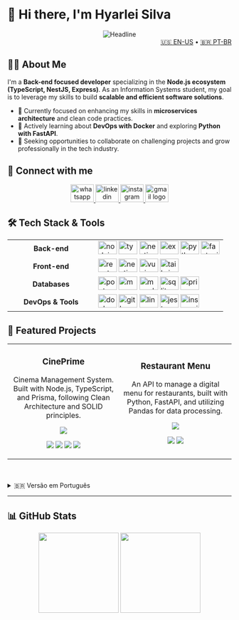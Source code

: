 # 🧑‍ Hi there, I'm Hyarlei Silva

<div align="center">
  <img src="https://readme-typing-svg.herokuapp.com?color=%2332C9E1&size=32&center=true&vCenter=true&width=600&height=50&lines=Information+Systems+Student;Full+Stack+Developer" alt="Headline"/>
</div>

<div align="right">
  <a href="#-english-version">🇺🇸 EN-US</a> • <a href="#-versão-em-português">🇧🇷 PT-BR</a>
</div>

<a name="-english-version"></a>

## 👨‍💻 About Me

I'm a **Back-end focused developer** specializing in the **Node.js ecosystem (TypeScript, NestJS, Express)**. As an Information Systems student, my goal is to leverage my skills to build **scalable and efficient software solutions**.

- 🔭 Currently focused on enhancing my skills in **microservices architecture** and clean code practices.
- 🌱 Actively learning about **DevOps with Docker** and exploring **Python with FastAPI**.
- 🎯 Seeking opportunities to collaborate on challenging projects and grow professionally in the tech industry.

## 📱 Connect with me

<div align="center">
  <a href="https://api.whatsapp.com/send?phone=5585996018321" target="_blank">
    <img src="https://raw.githubusercontent.com/maurodesouza/profile-readme-generator/master/src/assets/icons/social/whatsapp/default.svg" width="52" height="40" alt="whatsapp logo"  />
  </a>
  <a href="https://www.linkedin.com/in/hyarlei-silva/" target="_blank">
    <img src="https://raw.githubusercontent.com/maurodesouza/profile-readme-generator/master/src/assets/icons/social/linkedin/default.svg" width="52" height="40" alt="linkedin logo"  />
  </a>
  <a href="https://www.instagram.com/_hyarleisilva/" target="_blank">
    <img src="https://raw.githubusercontent.com/maurodesouza/profile-readme-generator/master/src/assets/icons/social/instagram/default.svg" width="52" height="40" alt="instagram logo"  />
  </a>
  <a href="mailto:hyarleysf@gmail.com" target="_blank">
    <img src="https://raw.githubusercontent.com/maurodesouza/profile-readme-generator/master/src/assets/icons/social/gmail/default.svg" width="52" height="40" alt="gmail logo"  />
  </a>
</div>

## 🛠️ Tech Stack & Tools

<table align="center">
  <tr>
    <td align="center" width="180">
      <strong>Back-end</strong>
    </td>
    <td>
      <img src="https://cdn.jsdelivr.net/gh/devicons/devicon/icons/nodejs/nodejs-original.svg" height="30" width="42" alt="nodejs logo" />
      <img src="https://cdn.jsdelivr.net/gh/devicons/devicon/icons/typescript/typescript-original.svg" height="30" width="42" alt="typescript logo" />
      <img src="https://cdn.jsdelivr.net/gh/devicons/devicon/icons/nestjs/nestjs-original.svg" height="30" width="42" alt="nestjs logo" />
      <img src="https://cdn.jsdelivr.net/gh/devicons/devicon/icons/express/express-original.svg" height="30" width="42" alt="express logo" />
      <img src="https://cdn.jsdelivr.net/gh/devicons/devicon/icons/python/python-original.svg" height="30" width="42" alt="python logo" />
      <img src="https://cdn.jsdelivr.net/gh/devicons/devicon/icons/fastapi/fastapi-original.svg" height="30" width="42" alt="fastapi logo" />
    </td>
  </tr>
  <tr>
    <td align="center">
      <strong>Front-end</strong>
    </td>
    <td>
      <img src="https://cdn.jsdelivr.net/gh/devicons/devicon/icons/react/react-original.svg" height="30" width="42" alt="react logo" />
      <img src="https://cdn.jsdelivr.net/gh/devicons/devicon/icons/nextjs/nextjs-original.svg" height="30" width="42" alt="nextjs logo" />
      <img src="https://cdn.jsdelivr.net/gh/devicons/devicon/icons/vuejs/vuejs-original.svg" height="30" width="42" alt="vuejs logo" />
      <img src="https://cdn.jsdelivr.net/gh/devicons/devicon/icons/tailwindcss/tailwindcss-original.svg" height="30" width="42" alt="tailwindcss logo" />
    </td>
  </tr>
  <tr>
    <td align="center">
      <strong>Databases</strong>
    </td>
    <td>
      <img src="https://cdn.jsdelivr.net/gh/devicons/devicon/icons/postgresql/postgresql-original.svg" height="30" width="42" alt="postgresql logo" />
      <img src="https://cdn.jsdelivr.net/gh/devicons/devicon/icons/mongodb/mongodb-original.svg" height="30" width="42" alt="mongodb logo" />
      <img src="https://cdn.jsdelivr.net/gh/devicons/devicon/icons/mysql/mysql-original.svg" height="30" width="42" alt="mysql logo" />
      <img src="https://cdn.jsdelivr.net/gh/devicons/devicon/icons/sqlite/sqlite-original.svg" height="30" width="42" alt="sqlite logo" />
      <img src="https://cdn.jsdelivr.net/gh/devicons/devicon/icons/prisma/prisma-original.svg" height="30" width="42" alt="prisma logo" />
    </td>
  </tr>
  <tr>
    <td align="center">
      <strong>DevOps & Tools</strong>
    </td>
    <td>
      <img src="https://cdn.jsdelivr.net/gh/devicons/devicon/icons/docker/docker-original.svg" height="30" width="42" alt="docker logo" />
      <img src="https://cdn.jsdelivr.net/gh/devicons/devicon/icons/git/git-original.svg" height="30" width="42" alt="git logo" />
      <img src="https://cdn.jsdelivr.net/gh/devicons/devicon/icons/linux/linux-original.svg" height="30" width="42" alt="linux logo" />
      <img src="https://cdn.jsdelivr.net/gh/devicons/devicon/icons/jest/jest-plain.svg" height="30" width="42" alt="jest logo" />
      <img src="https://cdn.jsdelivr.net/gh/devicons/devicon/icons/insomnia/insomnia-original.svg" height="30" width="42" alt="insomnia logo" />
    </td>
  </tr>
</table>

## 🚀 Featured Projects

<table>
<tr>
<td width="50%">
<h3 align="center">CinePrime</h3>
<div align="center">
<p>Cinema Management System. Built with Node.js, TypeScript, and Prisma, following Clean Architecture and SOLID principles.</p>
<a href="https://github.com/hyarlei/CinePrime_Vue" target="_blank">
<img src="https://img.shields.io/badge/View%20Repository-32C9E1?style=for-the-badge&logo=github"/>
</a>
<p align="center">
<img src="https://img.shields.io/badge/Node.js-339933?style=flat-square&logo=nodedotjs&logoColor=white" />
<img src="https://img.shields.io/badge/TypeScript-3178C6?style=flat-square&logo=typescript&logoColor=white" />
<img src="https://img.shields.io/badge/Prisma-2D3748?style=flat-square&logo=prisma&logoColor=white" />
<img src="https://img.shields.io/badge/Docker-2496ED?style=flat-square&logo=docker&logoColor=white" />
</p>
</div>
</td>
<td width="50%">
<h3 align="center">Restaurant Menu</h3>
<div align="center">
<p>An API to manage a digital menu for restaurants, built with Python, FastAPI, and utilizing Pandas for data processing.</p>
<a href="https://github.com/hyarlei/API_Cardapio_Restaurantes" target="_blank">
<img src="https://img.shields.io/badge/View%20Repository-32C9E1?style=for-the-badge&logo=github"/>
</a>
<p align="center">
<img src="https://img.shields.io/badge/Python-3776AB?style=flat-square&logo=python&logoColor=white" />
<img src="https://img.shields.io/badge/FastAPI-009688?style=flat-square&logo=fastapi&logoColor=white" />
</p>
</div>
</td>
</tr>
</table>

<br>
<br>

<details>
<summary>🇧🇷 Versão em Português</summary>

<a name="-versão-em-português"></a>

## 👨‍💻 Sobre Mim

Sou um desenvolvedor com foco em **Back-end**, especializando-me no ecossistema **Node.js (TypeScript, NestJS, Express)**. Atualmente, curso Sistemas de Informação e busco aplicar meus conhecimentos para construir soluções de software escaláveis e eficientes.

- 🔭 Focado em aprimorar minhas habilidades em **arquitetura de microsserviços** e boas práticas de desenvolvimento.
- 🌱 Aprendendo ativamente sobre **DevOps com Docker** e explorando **Python com FastAPI**.
- 🎯 Buscando oportunidades para colaborar em projetos desafiadores e crescer profissionalmente na área de tecnologia.

## 🛠️ Tecnologias e Ferramentas

<table align="center">
  <tr>
    <td align="center" width="180">
      <strong>Back-end</strong>
    </td>
    <td>
      <img src="https://cdn.jsdelivr.net/gh/devicons/devicon/icons/nodejs/nodejs-original.svg" height="30" width="42" alt="nodejs logo" />
      <img src="https://cdn.jsdelivr.net/gh/devicons/devicon/icons/typescript/typescript-original.svg" height="30" width="42" alt="typescript logo" />
      <img src="https://cdn.jsdelivr.net/gh/devicons/devicon/icons/nestjs/nestjs-original.svg" height="30" width="42" alt="nestjs logo" />
      <img src="https://cdn.jsdelivr.net/gh/devicons/devicon/icons/express/express-original.svg" height="30" width="42" alt="express logo" />
      <img src="https://cdn.jsdelivr.net/gh/devicons/devicon/icons/python/python-original.svg" height="30" width="42" alt="python logo" />
      <img src="https://cdn.jsdelivr.net/gh/devicons/devicon/icons/fastapi/fastapi-original.svg" height="30" width="42" alt="fastapi logo" />
    </td>
  </tr>
  <tr>
    <td align="center">
      <strong>Front-end</strong>
    </td>
    <td>
      <img src="https://cdn.jsdelivr.net/gh/devicons/devicon/icons/react/react-original.svg" height="30" width="42" alt="react logo" />
      <img src="https://cdn.jsdelivr.net/gh/devicons/devicon/icons/nextjs/nextjs-original.svg" height="30" width="42" alt="nextjs logo" />
      <img src="https://cdn.jsdelivr.net/gh/devicons/devicon/icons/vuejs/vuejs-original.svg" height="30" width="42" alt="vuejs logo" />
      <img src="https://cdn.jsdelivr.net/gh/devicons/devicon/icons/tailwindcss/tailwindcss-original.svg" height="30" width="42" alt="tailwindcss logo" />
    </td>
  </tr>
  <tr>
    <td align="center">
      <strong>Bancos de Dados</strong>
    </td>
    <td>
      <img src="https://cdn.jsdelivr.net/gh/devicons/devicon/icons/postgresql/postgresql-original.svg" height="30" width="42" alt="postgresql logo" />
      <img src="https://cdn.jsdelivr.net/gh/devicons/devicon/icons/mongodb/mongodb-original.svg" height="30" width="42" alt="mongodb logo" />
      <img src="https://cdn.jsdelivr.net/gh/devicons/devicon/icons/mysql/mysql-original.svg" height="30" width="42" alt="mysql logo" />
      <img src="https://cdn.jsdelivr.net/gh/devicons/devicon/icons/sqlite/sqlite-original.svg" height="30" width="42" alt="sqlite logo" />
      <img src="https://cdn.jsdelivr.net/gh/devicons/devicon/icons/prisma/prisma-original.svg" height="30" width="42" alt="prisma logo" />
    </td>
  </tr>
  <tr>
    <td align="center">
      <strong>DevOps & Ferramentas</strong>
    </td>
    <td>
      <img src="https://cdn.jsdelivr.net/gh/devicons/devicon/icons/docker/docker-original.svg" height="30" width="42" alt="docker logo" />
      <img src="https://cdn.jsdelivr.net/gh/devicons/devicon/icons/git/git-original.svg" height="30" width="42" alt="git logo" />
      <img src="https://cdn.jsdelivr.net/gh/devicons/devicon/icons/linux/linux-original.svg" height="30" width="42" alt="linux logo" />
      <img src="https://cdn.jsdelivr.net/gh/devicons/devicon/icons/jest/jest-plain.svg" height="30" width="42" alt="jest logo" />
      <img src="https://cdn.jsdelivr.net/gh/devicons/devicon/icons/insomnia/insomnia-original.svg" height="30" width="42" alt="insomnia logo" />
    </td>
  </tr>
</table>

## 🚀 Meus Principais Projetos

<table>
<tr>
<td width="50%">
<h3 align="center">CinePrime</h3>
<div align="center">
<p>Sistema de Gestão de Cinemas. Construída com Node.js, TypeScript e Prisma, seguindo princípios de Arquitetura Limpa e SOLID.</p>
<a href="https://github.com/hyarlei/CinePrime_Vue" target="_blank">
<img src="https://img.shields.io/badge/Ver%20Repositório-32C9E1?style=for-the-badge&logo=github"/>
</a>
<p align="center">
<img src="https://img.shields.io/badge/Node.js-339933?style=flat-square&logo=nodedotjs&logoColor=white" />
<img src="https://img.shields.io/badge/TypeScript-3178C6?style=flat-square&logo=typescript&logoColor=white" />
<img src="https://img.shields.io/badge/Prisma-2D3748?style=flat-square&logo=prisma&logoColor=white" />
<img src="https://img.shields.io/badge/Docker-2496ED?style=flat-square&logo=docker&logoColor=white" />
</p>
</div>
</td>
<td width="50%">
<h3 align="center">Cardapio de Restaurante</h3>
<div align="center">
<p>Uma API para gerenciar um cardápio digital para restaurantes.</p>
<a href="https://github.com/hyarlei/API_Cardapio_Restaurantes" target="_blank">
<img src="https://img.shields.io/badge/Ver%20Repositório-32C9E1?style=for-the-badge&logo=github"/>
</a>
<p align="center">
<img src="https://img.shields.io/badge/Python-3776AB?style=flat-square&logo=python&logoColor=white" />
<img src="https://img.shields.io/badge/FastAPI-009688?style=flat-square&logo=fastapi&logoColor=white" />
</p>
</div>
</td>
</tr>
</table>

</details>

---

## 📊 GitHub Stats

<div align="center">
  <img height="180em" src="https://github-readme-stats.vercel.app/api?username=hyarlei&theme=radical&hide_border=false&show_icons=true&rank_icon=github" />
  <img height="180em" src="https://github-readme-stats.vercel.app/api/top-langs/?username=hyarlei&theme=radical&hide_border=false&layout=compact" />
</div>
